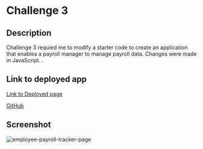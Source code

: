 # Challenge 3
## Description 
Challenge 3 requied me to modify a starter code to create an application that enables a payroll manager to manage payroll data. Changes were made in JavaScript.
.

## Link to deployed app
[Link to Deployed page](https://www.example.com)

[GitHub]([https://www.example.com](https://github.com/a293moha/payroll-employee-tracker-manager))

## Screenshot
![employee-payroll-tracker-page](https://github.com/a293moha/payroll-employee-tracker-manager/assets/159962134/68b2ce52-9adc-4eed-bd63-883c0a9d0bbd)
